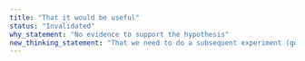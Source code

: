```yaml
---
title: "That it would be useful"
status: "Invalidated"
why_statement: "No evidence to support the hypothesis"
new_thinking_statement: "That we need to do a subsequent experiment (gotta get paid after all!)"
---
```

